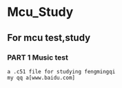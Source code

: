 # Mcu_Study
## For mcu test,study
### PART 1       Music test
    a .c51 file for studying fengmingqi
    my qq a[www.baidu.com]